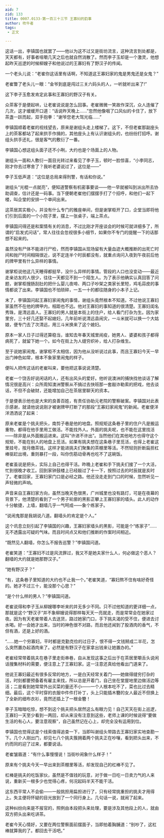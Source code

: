 ```yaml
---
aid: 7
zid: 133
title: 0007.0133-第一百三十三节 王寡妇的韵事
author: 吹牛者
tags: 
 - 正文

---
```




这话一出，李镇国也就罢了――他以为这不过又是街坊流言，这种流言到处都是，天天都有，好事者咀嚼几天之后也就自然消散了。然而李子玉却是一个激灵，他想起昨天巡逻的时候柳嫂子和他说过的王寡妇有了野汉子的传闻。

一个老头儿说：“老崔你这话里有话啊，不知道这王寡妇家的鬼是男鬼还是女鬼？”

老崔瞥了老头儿一眼：“金爷到底是闯过三关六码头的人，一听就听出来了!”

这下李子玉愈发肯定此事和王寡妇的野汉子有关。

众茶客于是便起哄，让老崔说说是怎么回事。老崔微微一笑故作深沉，众人连催了几次，这才缓缓开口道：“话说昨天晚上……”忽然他像咽了口风似的卡住了，放下茶盏一跃而起，双手抱拳：“谢爷您老大驾光临……”

李镇国顺着老崔的视线望去，原来是谢组头走上楼梯了。这下，不但老崔那副座头上的茶客都站了起来拱手作揖的，其他座头上有认识谢组头的，也纷纷打招呼。谢组头拱手还礼，很是客气的敷衍了一番。

李镇国心想这组头面子还不小咧，大约也是个场面上的人物。

谢组头一面和人敷衍一面目光转过来看见了李子玉，顿时一脸惊喜，“小李同志，刚才你去过寒舍了？我听老婆说过了，这位是――”

李子玉低声道：“这位是总局来得刑警，有话和你说。”

谢组头“光棍一点就亮”，便知道警察有机密事要谈――他一早就被叫到派出所去协助调查，估计还是一码事。当下便朝老崔他们摆摆手打了个招呼，和他们一起下楼，叫企堂的安排一个单间出来。

这茶居其实极小，并没有什么专门的雅座单间，但是谢掌柜开了口，企堂当即将他们引到后面的一个小院子里，摆上一张桌子，端上茶点。

李镇国问得还是和案情有关的消息，不过比刚才开座谈会的时候可就详细多了，所谓的“启发式问话”，常人往往会忽视很多小细节，如果你不专门的提醒一下的话那想不起来的。

虽然没有尸体不能进行尸检，然而李镇国从现场留有大量血迹大概推断的出死亡时间和抛尸时间相隔很近，说不定连半个时辰都没有，就重点询问入夜到午夜前后他的牌甲里有什么异样的事情。

谢掌柜说他这几天睡得都挺早，没什么异样的事情。管段的人口也没变动――最近走亲访友的人很少，往往一天都见不到一个陌生人。为了表示他确实认真回答了问题，谢掌柜搜肠刮肚的把什么婴儿夜啼、两口子吵架之类家长里短，鸡毛蒜皮的事情都说了出来。李镇国也不怕琐碎，一五一十的都往随身的小本子上记。

末了，李镇国问起王寡妇家闹鬼的事情，谢组头竟然根本不知道。不过他说王寡妇家虽然不在他的牌甲内，相距也不远。他对王寡妇的事知道的很清楚。王寡妇闺名秀珠，是清远县人。王寡妇的男人就是本街上的住户，给人看门打杂为生。因为家里穷，三十好几还娶不起媳妇，几年前听说清远县闹灾，一斗米就可以换一个大姑娘，便专门去了次清远，用三斗米换来了这个媳妇。

原本一家人日子过得还算稳当，谁知去年春天城里闹疫，她男人、婆婆和孩子都得病死了，就留下她一个。如今在街上为人缝穷织补，给人打杂维生。

至于说她家闹鬼，谢掌柜不太相信，因为他从没听说过此事，而且王寡妇今天一早出门神色如常，根本不象家里闹鬼的样子。

便叫人把传这话的老崔叫来，要他把这事说说清楚。

老崔一个饶舌好说闲话的人，还有出风头的爱好。他听说澳洲的捕快找他谈话了解情况很是高兴：众所周知澳洲警察从不搞过去快班那一套敲诈勒索的把戏，他去谈话，不但不会破财，还能增加自己在茶居里聊天的资本。

于是便表示他也是大宋的良善百姓，有责任协助元老院的警察破案。李镇国对此表示感谢，就请他说说刚才被谢牌甲打断了的那段“王寡妇家闹鬼”的新闻。老崔便洋洋洒洒说了起来：

原来老崔是个挑夫把头，南剪子巷是他的地盘。照规矩这条巷子里的住户凡是搬运重物，都得在他手里用工做活。不能找外人。外面的挑夫呢，也不能在这里找活――除非是从外面搬运进来。这叫“许进不许出”。当然他们在其他地方也得守这个规矩，不能在别人的地盘上觅活。如果有挑夫想在这条巷子里觅活，也得上老崔这里挂号，按月缴茶钱。这样才能进挑夫们聚集的茶棚里等活。不然轻则折断扁担杠棒驱赶出境，重则暴打一段，叫你伤筋动骨再也吃不了这碗饭。

老崔虽说是把头，实际上自己也得干活。昨晚上老崔和手下挑夫们接了一个大活，忙到很晚才收工。回到家钟鼓楼上已经敲过了十一下，按照过去的时辰就是亥时了。老崔回家，王寡妇家门口是必经之路。他还没走走到门口的时候，忽然听见一声轻微的声响。

声音来自王寡妇家方向，虽然当晚天色很黑，广州城里也没有路灯，可是在夜幕的背景下，他清楚的看到了一个男子轮廓的黑影正攀上王寡妇家的墙头。此人的动作十分敏捷，上墙，翻墙几乎一气呵成――象个练家子。

“说闹鬼那是我胡说八道。翻墙头的肯定是个人。”

这个讯息立刻引起了李镇国的兴趣，王寡妇家墙头的黑影，可能是个“练家子”……无不透露出可疑的气味。而且时间点又和他们推断的作案时间相近。

“既然见人翻墙，你怎么不报告巡警？”李镇国问道。

老崔笑道：“王寡妇不过是风流罪过，我又不是她夫家什么人，何必做这个恶人？翻墙的大约就是她那野汉子。”

“她有野汉子？”

“有，这条巷子里知道的大约也不止我一个。”老崔笑道，“寡妇熬不住有啥好奇怪的。她才不过三十，能没那个心思？”

“是个什么样的男人？”李镇国问道。

老崔说得和李子玉从柳嫂哪李听来的并无多少不同。只不过他知道的更详细一点，那就是这个“野汉子”并不象柳嫂说得那样每天天一亮就走，而是常常会在她家过夜。因为有天老崔带着人去送货，路过她家门口，手下挑夫渴的受不住，便进去讨水喝。好一会她才出来，当时的神色很不对路，而且他还闻到了股酒肉的香气，不但有酒，还是上好的酒。

“……她一个穷寡妇，平时都是克勤克俭的过日子，恨不得一文钱掰成二半花，怎么突然置办起酒肉来了。必然是有野汉子在家拿出钱来让她置办的。”

老崔经常带着挑夫在巷子里走街串巷，自从发现这事之后出于在茶居里嚼舌头说闲话搜集材料的需要，便注意上了王寡妇家。这一注意还真给他看出门道来了。

他说王寡妇最近有很多反常的地方，一是白天经常关着门――她做得缝穷打杂的活，时刻都要预备着有雇主来找，所以总是开着门，自己坐在堂屋地里边做活边等活；二是看到她常常外出买菜的量还不小――一个人根本吃不了，菜也比过去精细。最后，这个平时穿的衣服中件件打补丁，头上只能插木簪的女人最近不但换上了全新的细布衣衫，竟然还插上了一根金簪！

李子玉暗暗吃惊，想不到这个挑夫把头居然这么有眼力见！自己天天在街上巡逻，王寡妇一天至少看到一两回，却从来没有注意到这些，老师上课的时候说得“要做生活的有心人，要注意观察”，自己虽然记在心上，却完全没有运用到位。

李镇国也觉得这是个线索值得追查一下，当即叫谢组头带路去王寡妇家实地查勘一下。几个人刚出门，却见七八个挑夫簇拥着两个挑夫正在吵嚷，看到把头出来，不约而同的迎了过来，都要说话。

老崔皱眉道：“有什么事慢慢说！当街吵闹象什么样子！”

原来有个挑夫今天一早出来到茶棚里等活，却发现自己的杠棒不见了。

杠棒是挑夫的吃饭家伙，虽然是不值钱的玩意，对于做一日吃一日卖力气的人来说，重新买一根多少也觉得心疼，何况起码半天不能干活。

这东西平常人不会偷――一般挑担用扁担进行了，只有经常挑重担的挑夫才用得上。失主便将怀疑的目光放到了一个同行身上。几句话一说，就闹了起来。

这种纠纷向来是不报官的，照例由本段把头来处理，要是涉及其他段上的人，就由双方把头出来吃讲茶。

老崔今天心情好，又要在两位警察面前摆面子，当即拍着胸脯道：“别吵了，这杠棒就算我的了。都回去干活吧。”



